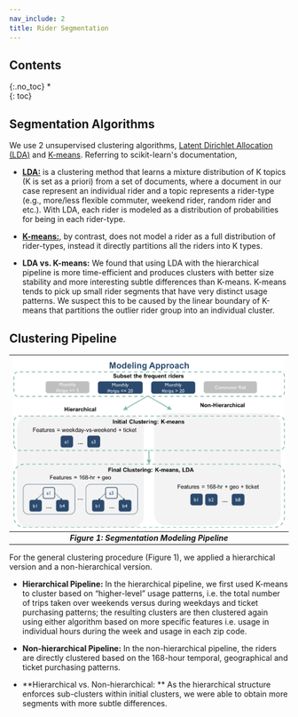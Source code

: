 ```yaml
---
nav_include: 2
title: Rider Segmentation
---
```


## Contents
{:.no_toc}
*  
{: toc}

## Segmentation Algorithms
We use 2 unsupervised clustering algorithms,  [Latent Dirichlet Allocation (LDA)](https://en.wikipedia.org/wiki/Latent_Dirichlet_allocation) and [K-means](https://en.wikipedia.org/wiki/K-means_clustering). Referring to scikit-learn's documentation,
  - **[LDA:](http://scikit-learn.org/stable/modules/generated/sklearn.decomposition.LatentDirichletAllocation.html)** is a clustering method that learns a mixture distribution of K topics (K is set as a priori) from a set of documents, where a document in our case represent an individual rider and a topic represents a rider-type (e.g., more/less flexible commuter, weekend rider, random rider and etc.). With LDA, each rider is modeled as a distribution of probabilities for being in each rider-type.

  - **[K-means:](http://scikit-learn.org/stable/modules/generated/sklearn.cluster.KMeans.html)**, by contrast, does not model a rider as a full distribution of rider-types, instead it directly partitions all the riders into K types.

  - **LDA vs. K-means:** We found that using LDA with the hierarchical pipeline is more time-efficient and produces clusters with better size stability and more interesting subtle differences than K-means. K-means tends to pick up small rider segments that have very distinct usage patterns. We suspect this to be caused by the linear boundary of K-means that partitions the outlier rider group into an individual cluster.

## Clustering Pipeline

| <img src="img/segmentation_model.png" width="1000">|
|:--:|
| ***Figure 1: Segmentation Modeling Pipeline*** |

For the general clustering procedure (Figure 1), we applied a hierarchical version and a non-hierarchical version.

- **Hierarchical Pipeline:** In the hierarchical pipeline, we first used K-means to cluster based on “higher-level” usage patterns, i.e. the total number of trips taken over weekends versus during weekdays and ticket purchasing patterns; the resulting clusters are then clustered again using either algorithm based on more specific features i.e. usage in individual hours during the week and usage in each zip code.

- **Non-hierarchical Pipeline:** In the non-hierarchical pipeline, the riders are directly clustered based on the 168-hour temporal, geographical and ticket purchasing patterns.

- **Hierarchical vs. Non-hierarchical: ** As the hierarchical structure enforces sub-clusters within initial clusters, we were able to obtain more segments with more subtle differences.
